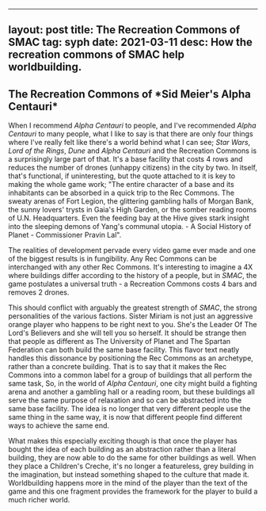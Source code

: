 
---
layout: post
title: The Recreation Commons of SMAC
tag: syph
date: 2021-03-11
desc: How the recreation commons of SMAC help worldbuilding.
---
<h2>The Recreation Commons of *Sid Meier's Alpha Centauri*</h2>

When I recommend *Alpha Centauri* to people, and I've recommended *Alpha Centauri* to many people, what I like to say is that there are only four things where I've really felt like there's a world behind what I can see; *Star Wars*, *Lord of the Rings*, *Dune* and *Alpha Centauri* and the Recreation Commons is a surprisingly large part of that. It's a base facility that costs 4 rows and reduces the number of drones (unhappy citizens) in the city by two. In itself, that's functional, if uninteresting, but the quote attached to it is key to making the whole game work; "The entire character of a base and its inhabitants can be absorbed in a quick trip to the Rec Commons. The sweaty arenas of Fort Legion, the glittering gambling halls of Morgan Bank, the sunny lovers' trysts in Gaia's High Garden, or the somber reading rooms of U.N. Headquarters. Even the feeding bay at the Hive gives stark insight into the sleeping demons of Yang's communal utopia. - A Social History of Planet - Commissioner Pravin Lal".


The realities of development pervade every video game ever made and one of the biggest results is in fungibility. Any Rec Commons can be interchanged with any other Rec Commons. It's interesting to imagine a 4X where buildings differ according to the history of a people, but in *SMAC*, the game postulates a universal truth - a Recreation Commons costs 4 bars and removes 2 drones.


This should conflict with arguably the greatest strength of *SMAC*, the strong personalities of the various factions. Sister Miriam is not just an aggressive orange player who happens to be right next to you. She's the Leader Of The Lord's Believers and she will tell you so herself. It should be strange then that people as different as The University of Planet and The Spartan Federation can both build the same base facility. This flavor text neatly handles this dissonance by positioning the Rec Commons as an archetype, rather than a concrete building. That is to say that it makes the Rec Commons into a common label for a group of buildings that all perform the same task, So, in the world of *Alpha Centauri*, one city might build a fighting arena and another a gambling hall or a reading room, but these buildings all serve the same purpose of relaxation and so can be abstracted into the same base facility. The idea is no longer that very different people use the same thing in the same way, it is now that different people find different ways to achieve the same end.


What makes this especially exciting though is that once the player has bought the idea of each building as an abstraction rather than a literal building, they are now able to do the same for other buildings as well. When they place a Children's Creche, it's no longer a featureless, grey building in the imagination, but instead something shaped to the culture that made it. Worldbuilding happens more in the mind of the player than the text of the game and this one fragment provides the framework for the player to build a much richer world.

